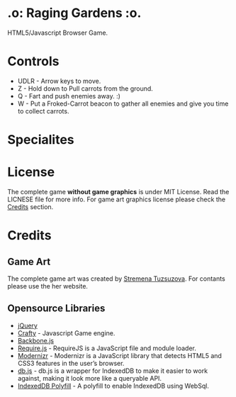 .o: Raging Gardens :o.
==========================

HTML5/Javascript Browser Game. 

# Controls

  * UDLR - Arrow keys to move.
  * Z - Hold down to Pull carrots from the ground.
  * Q - Fart and push enemies away. :)
  * W - Put a Froked-Carrot beacon to gather all enemies and give you time to collect carrots.

# Specialites

# License
The complete game **without game graphics** is under MIT License. Read the LICNESE file for more info.
For game art graphics license please check the [Credits](##GameArt) section.

# Credits
## Game Art
The complete game art was created by [Stremena Tuzsuzova](http://www.stremena.com). For contants please use the her website.

## Opensource Libraries
  * [jQuery](http://jquery.com/) 
  * [Crafty](http://craftyjs.com/) - Javascript Game engine.
  * [Backbone.js](http://backbonejs.org/) 
  * [Require.js](http://requirejs.org/) - RequireJS is a JavaScript file and module loader. 
  * [Modernizr](http://modernizr.com/) - Modernizr is a JavaScript library that detects HTML5 and CSS3 features in the user’s browser.
  * [db.js](http://aaronpowell.github.com/db.js/) - db.js is a wrapper for IndexedDB to make it easier to work against, making it look more like a queryable API.
  * [IndexedDB Polyfill](https://github.com/axemclion/IndexedDBShim) - A polyfill to enable IndexedDB using WebSql.
